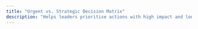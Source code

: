 ```yaml
---
title: "Urgent vs. Strategic Decision Matrix"
description: "Helps leaders prioritise actions with high impact and long-term value."
---
```

